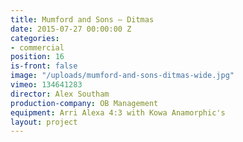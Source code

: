 ```yaml
---
title: Mumford and Sons — Ditmas
date: 2015-07-27 00:00:00 Z
categories:
- commercial
position: 16
is-front: false
image: "/uploads/mumford-and-sons-ditmas-wide.jpg"
vimeo: 134641283
director: Alex Southam
production-company: OB Management
equipment: Arri Alexa 4:3 with Kowa Anamorphic's
layout: project
---
```


